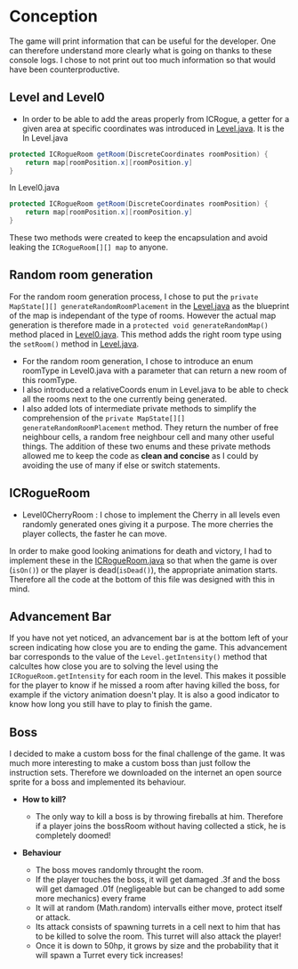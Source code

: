 
# Conception

The game will print information that can be useful for the developer. One can therefore understand more clearly what is going on thanks to these console logs.
I chose to not print out too much information so that would have been counterproductive.
## Level and Level0

- In order to be able to add the areas properly from ICRogue, a getter for a given area at specific coordinates was introduced in [Level.java](). It is the
  In Level.java
```Java
protected ICRogueRoom getRoom(DiscreteCoordinates roomPosition) {
    return map[roomPosition.x][roomPosition.y]
}
```
In Level0.java
````Java
protected ICRogueRoom getRoom(DiscreteCoordinates roomPosition) {
    return map[roomPosition.x][roomPosition.y]
}
````


These two methods were created to keep the encapsulation and avoid leaking the `ICRogueRoom[][] map` to anyone.
## Random room generation
For the random room generation process, I chose to put the `private MapState[][] generateRandomRoomPlacement` in the [Level.java]() as the blueprint of the map is independant of the type of rooms. However the actual map generation is therefore made in a `protected void generateRandomMap()` method placed in [Level0.java](). This method adds the right room type using the `setRoom()` method in [Level.java]().


- For the random room generation, I chose to introduce an enum roomType in Level0.java with a parameter that can return a new room of this roomType.
- I also introduced a relativeCoords enum in Level.java to be able to check all the rooms next to the one currently being generated.
- I also added lots of intermediate private methods to simplify the comprehension of the `private MapState[][] generateRandomRoomPlacement` method. They return the number of free neighbour cells, a random free neighbour cell and many other useful things.
  The addition of these two enums and these private methods allowed me to keep the code as **clean and concise** as I could by avoiding the use of many if else or switch statements.
## ICRogueRoom
- Level0CherryRoom : I chose to implement the Cherry in all levels even randomly generated ones giving it a purpose. The more cherries the player collects, the faster he can move.

In order to make good looking animations for death and victory, I had to implement these in the [ICRogueRoom.java]() so that when the game is over (`isOn()`) or the player is dead(`isDead()`), the appropriate animation starts.
Therefore all the code at the bottom of this file was designed with this in mind.
## Advancement Bar

If you have not yet noticed, an advancement bar is at the bottom left of your screen indicating how close you are to ending the game.
This advancement bar corresponds to the value of the `Level.getIntensity()` method that calcultes how close you are to solving the level using the `ICRogueRoom.getIntensity` for each room in the level.
This makes it possible for the player to know if he missed a room after having killed the boss, for example if the victory animation doesn't play. It is also a good indicator to know how long you still have to play to finish the game.
## Boss

I decided to make a custom boss for the final challenge of the game. It was much more interesting to make a custom boss than just follow the instruction sets.
Therefore we downloaded on the internet an open source sprite for a boss and implemented its behaviour.

- __How to kill?__
    - The only way to kill a boss is by throwing fireballs at him. Therefore if a player joins the bossRoom without having collected a stick, he is completely doomed!

- __Behaviour__
    - The boss moves randomly throught the room.
    - If the player touches the boss, it will get damaged .3f and the boss will get damaged .01f (negligeable but can be changed to add some more mechanics) every frame
    - It will at random (Math.random) intervalls either move, protect itself or attack.
    - Its attack consists of spawning turrets in a cell next to him that has to be killed to solve the room. This turret will also attack the player!
    - Once it is down to 50hp, it grows by size and the probability that it will spawn a Turret every tick increases!